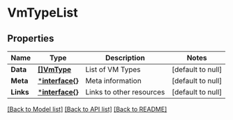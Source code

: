 # VmTypeList

## Properties
Name | Type | Description | Notes
------------ | ------------- | ------------- | -------------
**Data** | [**[]VmType**](VMType.md) | List of VM Types | [default to null]
**Meta** | [***interface{}**](interface{}.md) | Meta information | [default to null]
**Links** | [***interface{}**](interface{}.md) | Links to other resources | [default to null]

[[Back to Model list]](../README.md#documentation-for-models) [[Back to API list]](../README.md#documentation-for-api-endpoints) [[Back to README]](../README.md)

